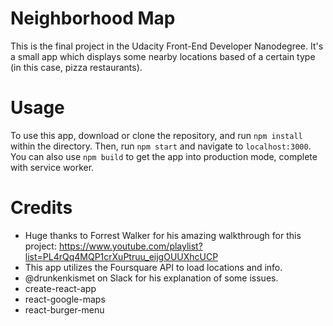 # Neighborhood Map
This is the final project in the Udacity Front-End Developer Nanodegree. It's a small app which displays some nearby locations based of a certain type (in this case, pizza restaurants).

# Usage
To use this app, download or clone the repository, and run `npm install` within the directory. Then, run `npm start` and navigate to `localhost:3000`.
You can also use `npm build` to get the app into production mode, complete with service worker. 

# Credits
- Huge thanks to Forrest Walker for his amazing walkthrough for this project: https://www.youtube.com/playlist?list=PL4rQq4MQP1crXuPtruu_eijgOUUXhcUCP
- This app utilizes the Foursquare API to load locations and info.
- @drunkenkismet on Slack for his explanation of some issues.
- create-react-app
- react-google-maps
- react-burger-menu
